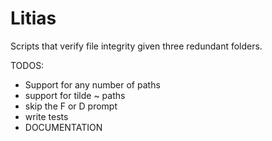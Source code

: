 # Litias
Scripts that verify file integrity given three redundant folders.

TODOS:
- Support for any number of paths
- support for tilde ~ paths
- skip the F or D prompt
- write tests
- DOCUMENTATION
